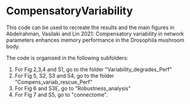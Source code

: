 # CompensatoryVariability
This code can be used to recreate the results and the main figures in Abdelrahman, Vasilaki and Lin 2021: 
Compensatory variability in network parameters enhances memory performance in the Drosophila mushroom body.

The code is organised in the following subfolders:

  1. For Fig 2,3,4 and S1, go to the folder "Variability_degrades_Perf"
  1. For Fig 5, S2, S3 and S4, go to the folder "Compens_variab_rescue_Perf"
  1. For Fig 6 and S3E, go to "Robustness_analysis"
  1. For Fig 7 and S5, go to "connectome".

